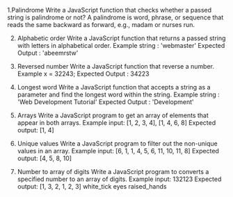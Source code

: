 1.Palindrome
Write a JavaScript function that checks whether a passed string is palindrome or not?
A palindrome is word, phrase, or sequence that reads the same backward as forward, e.g., madam or nurses run.

2. Alphabetic order
Write a JavaScript function that returns a passed string with letters in alphabetical order.
Example string : 'webmaster'
Expected Output : 'abeemrstw'

3. Reversed number
Write a JavaScript function that reverse a number.
Example x = 32243;
Expected Output : 34223

4. Longest word
Write a JavaScript function that accepts a string as a parameter and find the longest word within the string.
Example string : 'Web Development Tutorial'
Expected Output : 'Development'

5. Arrays
Write a JavaScript program to get an array of elements that appear in both arrays.
Example input: [1, 2, 3, 4], [1, 4, 6, 8]
Expected output: [1, 4]

6. Unique values
Write a JavaScript program to filter out the non-unique values in an array.
Example input: [6, 1, 1, 4, 5, 6, 11, 10, 11, 8]
Expected output: [4, 5, 8, 10]

7. Number to array of digits
Write a JavaScript program to converts a specified number to an array of digits.
Example input: 132123
Expected output: [1, 3, 2, 1, 2, 3]
white_tick
eyes
raised_hands




